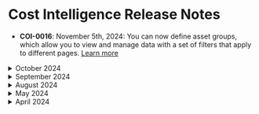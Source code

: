 # Cost Intelligence Release Notes

* **COI-0016**: November 5th, 2024: You can now define asset groups, which allow you to view and manage data with a set of filters that apply to different pages. [Learn more](cost-intelligence/tutorials/dashboard/?id=asset-groups)

<details>
  <summary markdown="span">October 2024</summary>

* **COI-0015**: October 29th, 2024: You can integrate [Databricks](cost-intelligence/tutorials/integrations/databricks), [MongoDB Atlas](cost-intelligence/tutorials/integrations/mongodb), and [OpenAI](cost-intelligence/tutorials/integrations/openai) with Cost Intelligence to collect billable and usage metrics for your organization. [Learn more](cost-intelligence/tutorials/integrations/)

* **COI-0014**: October 17th, 2024: You can now allow Ocean Insights to be imported into Cost Intelligence dashboards that is joined with Billing Engine data. [Learn more](cost-intelligence/tutorials/integrations/ocean-insights)

* **COI-0013**: October 16th, 2024: You can now export the [inventory report](cost-intelligence/tutorials/inventory) and the [best practice checks](cost-intelligence/tutorials/best-practice-checks/) data to a CSV file. 

* **COI-0012**: October 15th, 2024: AWS and Azure give recommendations for qualifying accounts, called AWS Trusted Advisor and Azure Advisor. Cost Intelligence automatically pulls in that information to the Best Practice Checks page. You can view the advisor content along with the Cost Intelligence content. This gives you an overall view of how to streamline your cloud resources. [Learn more](cost-intelligence/tutorials/best-practice-checks/)

* **COI-0011**: October 8th, 2024: You can integrate [Snowflake](cost-intelligence/tutorials/integrations/snowflake) with Cost Intelligence to collect billable and usage metrics for your organization. [Learn more](cost-intelligence/tutorials/integrations/)

</details>

<details>
  <summary markdown="span">September 2024</summary>

* **COI-0010**: September 29th, 2024: You can now use the Workflow Builder to create highly configurable flows within Cost Intelligence Dashboards to generate data-driven alerts and export them in various formats such as PDF and Excel. [Learn more](cost-intelligence/tutorials/workflow-builder/)

* **COI-0009**: September 16th, 2024: You can now integrate Splunk with Cost Intelligence to collect billable and usage metrics for your organization. [Learn more](cost-intelligence/tutorials/integrations/splunk)

</details>

<details>
  <summary markdown="span">August 2024</summary>

* **COI-0008**: August 22nd, 2024: The best practice checks page now includes cards for quick filtering of failures by importance or category. Once you’ve identified failures, you can see the remediation steps in Cost Intelligence. [Learn more](cost-intelligence/tutorials/best-practice-checks/)

* **COI-0007**: August 14th, 2024: You can now integrate [Datadog](cost-intelligence/tutorials/integrations/datadog) and [New Relic](cost-intelligence/tutorials/integrations/new-relic) with Cost Intelligence to collect billable and usage metrics for your organization. [Learn more](cost-intelligence/tutorials/integrations/)

</details>


<details>
  <summary markdown="span">May 2024</summary>
  
* **COI-0006**: May 7th, 2024: You can now add multiple subscriptions to Cost Intelligence simultaneously using the Azure CLI onboarding tool. [Learn more](cost-intelligence/get-started/connect-with-azure-cli)

* **COI-0005**:  May 5th, 2024: You can now enhance user and account management capabilities in the Cost Intelligence console. You can easily manage access and configurations for Spot accounts, enabling streamlined administration and improved visibility into cloud accounts. [Learn more](cost-intelligence/tutorials/administration/)

* **COI-0004**: May 1, 2024: You can now connect an existing Spot account to Cost Intelligence for an Azure subscription. [Learn more](cost-intelligence/get-started/connect-azure)

</details>

<details>
  <summary markdown="span">April 2024</summary>

* **COI-0003**: April 24th, 2024: You can now perform data joins within Cost Intelligence dashboards, which allows you to create a new dataset from multiple sources. The joins can be made with datasets that have at least one column in common. [Learn more](cost-intelligence/tutorials/dashboard/ci-dashbords-data-joins)

* **COI-0002**: April 24th, 2024: You can now generate derived values within the Cost Intelligence dashboards. Derived values allow you to perform calculations and create new columns based on existing data. [Learn more](cost-intelligence/tutorials/dashboard/derived-values)

* **COI-0001**: April 22nd, 2024: You can now view how fees are calculated for usage of Billing Engine and Cost Intelligence. [Learn more](connect-your-cloud-provider/dashboard?id=eco-service-savings-definition)

</details><br>
